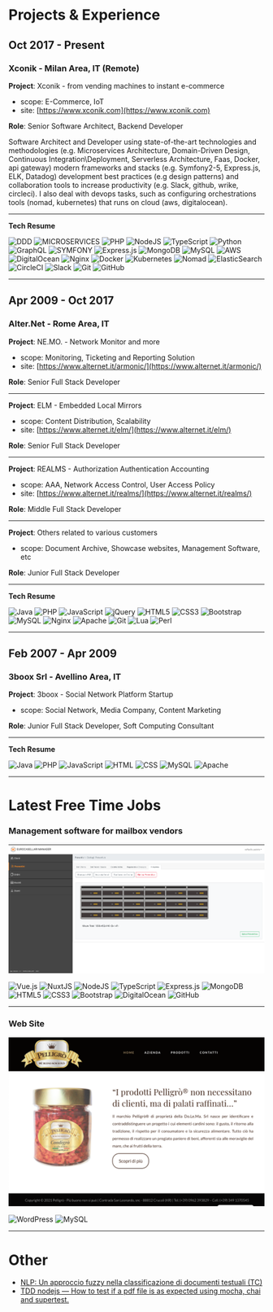 # Projects & Experience

## Oct 2017 - Present

### Xconik - Milan Area, IT (Remote)

**Project**: Xconik - from vending machines to instant e-commerce

- scope: E-Commerce, IoT
- site: [https://www.xconik.com](https://www.xconik.com)

**Role**: Senior Software Architect, Backend Developer 

Software Architect and Developer using state-of-the-art technologies and methodologies (e.g. Microservices Architecture, Domain-Driven Design, Continuous Integration\Deployment, Serverless Architecture, Faas, Docker, api gateway) modern frameworks and stacks (e.g. Symfony2-5, Express.js, ELK, Datadog) development best practices (e.g design patterns) and collaboration tools to increase productivity (e.g. Slack, github, wrike, circleci).
I also deal with devops tasks, such as configuring orchestrations tools (nomad, kubernetes) that runs on cloud (aws, digitalocean).

---
**Tech Resume** 

<img alt="DDD" src="https://img.shields.io/badge/Domain%20Driven%20Desing-red?&style=for-the-badge"/> 
<img alt="MICROSERVICES" src="https://img.shields.io/badge/MICROSERVICES%20ARCHITECTURE-blue?&style=for-the-badge"/> 
<img alt="PHP" src="https://img.shields.io/badge/php-%23777BB4.svg?&style=for-the-badge&logo=php&logoColor=white"/> 
<img alt="NodeJS" src="https://img.shields.io/badge/node.js%20-%2343853D.svg?&style=for-the-badge&logo=node.js&logoColor=white"/> 
<img alt="TypeScript" src="https://img.shields.io/badge/typescript%20-%23007ACC.svg?&style=for-the-badge&logo=typescript&logoColor=white"/> 
<img alt="Python" src="https://img.shields.io/badge/python%20-%2314354C.svg?&style=for-the-badge&logo=python&logoColor=white"/> 
<img alt="GraphQL" src="https://img.shields.io/badge/-GraphQL-E10098?style=for-the-badge&logo=graphql"/> 
<img alt="SYMFONY" src="https://img.shields.io/badge/SYMFONY-2/3/4/5-lightgrey?&style=for-the-badge"/> 
<img alt="Express.js" src="https://img.shields.io/badge/express.js%20-%23404d59.svg?&style=for-the-badge"/> 
<img alt="MongoDB" src ="https://img.shields.io/badge/MongoDB-%234ea94b.svg?&style=for-the-badge&logo=mongodb&logoColor=white"/> 
<img alt="MySQL" src="https://img.shields.io/badge/mysql-%2300f.svg?&style=for-the-badge&logo=mysql&logoColor=white"/> 
<img alt="AWS" src="https://img.shields.io/badge/AWS%20-%23FF9900.svg?&style=for-the-badge&logo=amazon-aws&logoColor=white"/> 
<img alt="DigitalOcean" src="https://img.shields.io/badge/DigitalOcean-%230167ff.svg?&style=for-the-badge&logo=digitalOcean&logoColor=white"/> 
<img alt="Nginx" src="https://img.shields.io/badge/nginx%20-%23009639.svg?&style=for-the-badge&logo=nginx&logoColor=white"/> 
<img alt="Docker" src="https://img.shields.io/badge/docker%20-%230db7ed.svg?&style=for-the-badge&logo=docker&logoColor=white"/> 
<img alt="Kubernetes" src="https://img.shields.io/badge/kubernetes%20-%23326ce5.svg?&style=for-the-badge&logo=kubernetes&logoColor=white"/> 
<img alt="Nomad" src="https://img.shields.io/badge/nomad-green?&style=for-the-badge"/> 
<img alt="ElasticSearch" src="https://img.shields.io/badge/-ElasticSearch-005571?style=for-the-badge&logo=elasticsearch"/> 
<img alt="CircleCI" src="https://img.shields.io/badge/CIRCLECI%20-%23161616.svg?&style=for-the-badge&logo=circleci&logoColor=white"/> 
<img alt="Slack" src="https://img.shields.io/badge/Slack-4A154B?style=for-the-badge&logo=slack&logoColor=white" /> 
<img alt="Git" src="https://img.shields.io/badge/git%20-%23F05033.svg?&style=for-the-badge&logo=git&logoColor=white"/> 
<img alt="GitHub" src="https://img.shields.io/badge/github%20-%23121011.svg?&style=for-the-badge&logo=github&logoColor=white"/> 

---

## Apr 2009 - Oct 2017

### Alter.Net - Rome Area, IT

**Project**: NE.MO. - Network Monitor and more

- scope: Monitoring, Ticketing and Reporting Solution
- site: [https://www.alternet.it/armonic/](https://www.alternet.it/armonic/)

**Role**: Senior Full Stack Developer

---

**Project**: ELM - Embedded Local Mirrors

- scope: Content Distribution, Scalability
- site: [https://www.alternet.it/elm/](https://www.alternet.it/elm/)

**Role**: Senior Full Stack Developer

---

**Project**: REALMS - Authorization Authentication Accounting

- scope: AAA, Network Access Control, User Access Policy 
- site: [https://www.alternet.it/realms/](https://www.alternet.it/realms/)

**Role**: Middle Full Stack Developer 

---

**Project**: Others related to various customers

- scope: Document Archive, Showcase websites, Management Software, etc 

**Role**: Junior Full Stack Developer 

---

**Tech Resume**

<img alt="Java" src="https://img.shields.io/badge/java-%23ED8B00.svg?&style=for-the-badge&logo=java&logoColor=white"/>
<img alt="PHP" src="https://img.shields.io/badge/php-%23777BB4.svg?&style=for-the-badge&logo=php&logoColor=white"/> 
<img alt="JavaScript" src="https://img.shields.io/badge/javascript%20-%23323330.svg?&style=for-the-badge&logo=javascript&logoColor=%23F7DF1E"/>
<img alt="jQuery" src="https://img.shields.io/badge/jquery%20-%230769AD.svg?&style=for-the-badge&logo=jquery&logoColor=white"/>
<img alt="HTML5" src="https://img.shields.io/badge/html5%20-%23E34F26.svg?&style=for-the-badge&logo=html5&logoColor=white"/>
<img alt="CSS3" src="https://img.shields.io/badge/css3%20-%231572B6.svg?&style=for-the-badge&logo=css3&logoColor=white"/>
<img alt="Bootstrap" src="https://img.shields.io/badge/bootstrap%20-%23563D7C.svg?&style=for-the-badge&logo=bootstrap&logoColor=white"/>
<img alt="MySQL" src="https://img.shields.io/badge/mysql-%2300f.svg?&style=for-the-badge&logo=mysql&logoColor=white"/> 
<img alt="Nginx" src="https://img.shields.io/badge/nginx%20-%23009639.svg?&style=for-the-badge&logo=nginx&logoColor=white"/>
<img alt="Apache" src="https://img.shields.io/badge/apache%20-%23D42029.svg?&style=for-the-badge&logo=apache&logoColor=white"/>
<img alt="Git" src="https://img.shields.io/badge/git%20-%23F05033.svg?&style=for-the-badge&logo=git&logoColor=white"/> 
<img alt="Lua" src="https://img.shields.io/badge/lua-%232C2D72.svg?&style=for-the-badge&logo=lua&logoColor=white"/>
<img alt="Perl" src="https://img.shields.io/badge/perl-%2339457E.svg?&style=for-the-badge&logo=perl&logoColor=white"/>

---

## Feb 2007 - Apr 2009

### 3boox Srl - Avellino Area, IT

**Project**: 3boox - Social Network Platform Startup

- scope: Social Network, Media Company, Content Marketing

**Role**: Junior Full Stack Developer, Soft Computing Consultant

---

**Tech Resume**

<img alt="Java" src="https://img.shields.io/badge/java-%23ED8B00.svg?&style=for-the-badge&logo=java&logoColor=white"/>
<img alt="PHP" src="https://img.shields.io/badge/php-%23777BB4.svg?&style=for-the-badge&logo=php&logoColor=white"/> 
<img alt="JavaScript" src="https://img.shields.io/badge/javascript%20-%23323330.svg?&style=for-the-badge&logo=javascript&logoColor=%23F7DF1E"/>
<img alt="HTML" src="https://img.shields.io/badge/html%20-%23E34F26.svg?&style=for-the-badge&logo=html&logoColor=white"/>
<img alt="CSS" src="https://img.shields.io/badge/css%20-%231572B6.svg?&style=for-the-badge&logo=css&logoColor=white"/>
<img alt="MySQL" src="https://img.shields.io/badge/mysql-%2300f.svg?&style=for-the-badge&logo=mysql&logoColor=white"/> 
<img alt="Apache" src="https://img.shields.io/badge/apache%20-%23D42029.svg?&style=for-the-badge&logo=apache&logoColor=white"/>

---

# Latest Free Time Jobs

### Management software for mailbox vendors

![eurocasellari](./assets/img/eurocasellari.png "Eurocasellari")

<img alt="Vue.js" src="https://img.shields.io/badge/vuejs%20-%2335495e.svg?&style=for-the-badge&logo=vue.js&logoColor=%234FC08D"/>
<img alt="NuxtJS" src="https://img.shields.io/badge/NuxtJS%20-black.svg?&style=for-the-badge&logo=NuxtJS&logoColor=white"/>
<img alt="NodeJS" src="https://img.shields.io/badge/node.js%20-%2343853D.svg?&style=for-the-badge&logo=node.js&logoColor=white"/> 
<img alt="TypeScript" src="https://img.shields.io/badge/typescript%20-%23007ACC.svg?&style=for-the-badge&logo=typescript&logoColor=white"/>
<img alt="Express.js" src="https://img.shields.io/badge/express.js%20-%23404d59.svg?&style=for-the-badge"/>
<img alt="MongoDB" src ="https://img.shields.io/badge/MongoDB-%234ea94b.svg?&style=for-the-badge&logo=mongodb&logoColor=white"/>
<img alt="HTML5" src="https://img.shields.io/badge/html5%20-%23E34F26.svg?&style=for-the-badge&logo=html5&logoColor=white"/>
<img alt="CSS3" src="https://img.shields.io/badge/css3%20-%231572B6.svg?&style=for-the-badge&logo=css3&logoColor=white"/>
<img alt="Bootstrap" src="https://img.shields.io/badge/bootstrap%20-%23563D7C.svg?&style=for-the-badge&logo=bootstrap&logoColor=white"/>
<img alt="DigitalOcean" src="https://img.shields.io/badge/DigitalOcean-%230167ff.svg?&style=for-the-badge&logo=digitalOcean&logoColor=white"/>
<img alt="GitHub" src="https://img.shields.io/badge/github%20-%23121011.svg?&style=for-the-badge&logo=github&logoColor=white"/>

---

### Web Site

![pelligro](./assets/img/pelligro.png "pelligro")

<img alt="WordPress" src="https://img.shields.io/badge/WordPress%20-%23117AC9.svg?&style=for-the-badge&logo=WordPress&logoColor=white"/>
<img alt="MySQL" src="https://img.shields.io/badge/mysql-%2300f.svg?&style=for-the-badge&logo=mysql&logoColor=white"/>

---

# Other

* [NLP: Un approccio fuzzy nella classificazione di documenti testuali (TC)](https://raffaellopaletta.medium.com/nlp-un-approccio-fuzzy-nella-classificazione-di-documenti-testuali-tc-db80cf3d3879)
* [TDD nodejs — How to test if a pdf file is as expected using mocha, chai and supertest.](https://raffaellopaletta.medium.com/tdd-nodejs-how-to-test-if-a-pdf-file-is-as-expected-using-mocha-chai-and-supertest-7df6129c9486)
